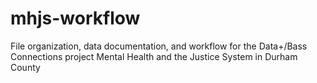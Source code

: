 # mhjs-workflow
File organization, data documentation, and workflow for the Data+/Bass Connections project Mental Health and the Justice System in Durham County
